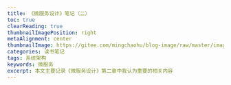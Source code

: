 ```yaml
---
title: 《微服务设计》笔记（二）
toc: true
clearReading: true
thumbnailImagePosition: right
metaAlignment: center
thumbnailImage: https://gitee.com/mingchaohu/blog-image/raw/master/image/s28626997.jpg
categories: 读书笔记
tags: 系统架构
keywords: 微服务
excerpt: 本文主要记录《微服务设计》第二章中我认为重要的相关内容
---
```

